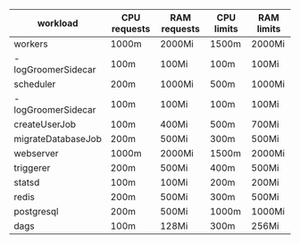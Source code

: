 | workload           | CPU requests | RAM requests | CPU limits | RAM limits |
|--------------------|--------------|--------------|------------|------------|
| workers            | 1000m        | 2000Mi       | 1500m      | 2000Mi     |
| -logGroomerSidecar | 100m         | 100Mi        | 100m       | 100Mi      |
| scheduler          | 200m         | 1000Mi       | 500m       | 1000Mi     |
| -logGroomerSidecar | 100m         | 100Mi        | 100m       | 100Mi      |
| createUserJob      | 100m         | 400Mi        | 500m       | 700Mi      |
| migrateDatabaseJob | 200m         | 500Mi        | 300m       | 500Mi      |
| webserver          | 1000m        | 2000Mi       | 1500m      | 2000Mi     |
| triggerer          | 200m         | 500Mi        | 400m       | 500Mi      |
| statsd             | 100m         | 100Mi        | 200m       | 200Mi      |
| redis              | 200m         | 500Mi        | 300m       | 500Mi      |
| postgresql         | 200m         | 500Mi        | 1000m      | 1000Mi     |
| dags               | 100m         | 128Mi        | 300m       | 256Mi      |
